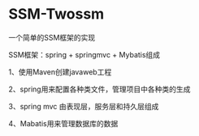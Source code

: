 # SSM-Twossm
一个简单的SSM框架的实现

SSM框架：spring + springmvc + Mybatis组成

1、使用Maven创建javaweb工程

2、spring用来配置各种类文件，管理项目中各种类的生成

3、spring mvc 由表现层，服务层和持久层组成

4、Mabatis用来管理数据库的数据